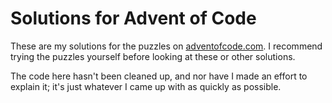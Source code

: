 # Solutions for Advent of Code

These are my solutions for the puzzles on
[adventofcode.com](https://adventofcode.com/). I recommend trying the puzzles
yourself before looking at these or other solutions.

The code here hasn't been cleaned up, and nor have I made an effort to explain
it; it's just whatever I came up with as quickly as possible.
